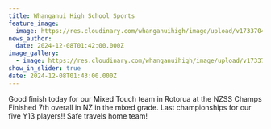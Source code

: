 ```yaml
---
title: Whanganui High School Sports
feature_image:
  image: https://res.cloudinary.com/whanganuihigh/image/upload/v1733704944/News/WHS_Mixed_Touch_Team.jpg
news_author:
  date: 2024-12-08T01:42:00.000Z
image_gallery:
  - image: https://res.cloudinary.com/whanganuihigh/image/upload/v1733704899/News/WHS_Touch_Team_5_Y13.jpg
show_in_slider: true
date: 2024-12-08T01:43:00.000Z
---
```


Good finish today for our Mixed Touch team in Rotorua at the NZSS Champs Finished 7th overall in NZ in the mixed grade.  Last championships for our five Y13 players!! Safe [](<>)travels home team!
